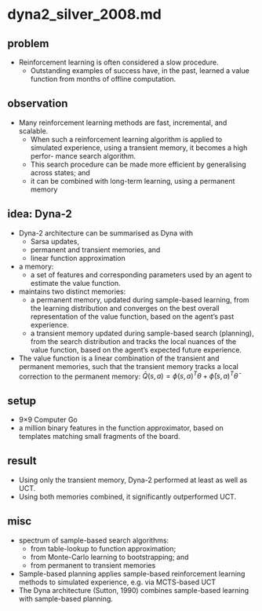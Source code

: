 # dyna2_silver_2008.md

## problem
* Reinforcement learning is often considered a slow procedure. 
  * Outstanding examples of success have, in the past, learned a value function from months of offline computation. 

## observation
* Many reinforcement learning methods are fast, incremental, and scalable. 
  * When such a reinforcement learning algorithm is applied to simulated experience, using a transient memory, 
  it becomes a high perfor- mance search algorithm. 
  * This search procedure can be made more efficient by generalising across states; and 
  * it can be combined with long-term learning, using a permanent memory

## idea: Dyna-2
* Dyna-2 architecture can be summarised as Dyna with 
  * Sarsa updates, 
  * permanent and transient memories, and 
  * linear function approximation
* a memory: 
  * a set of features and corresponding parameters used by an agent to estimate the value function.
* maintains two distinct memories: 
  * a permanent memory, updated during sample-based learning,
   from the learning distribution and converges on the best overall representation of the value function, 
   based on the agent’s past experience.
  * a transient memory updated during sample-based search (planning),
    from the search distribution and tracks the local nuances of the value function, 
    based on the agent’s expected future experience.
* The value function is a linear combination of the transient and permanent memories, 
  such that the transient memory tracks a local correction to the permanent memory:
  $\bar{Q}(s,a) = \phi(s,a)^T \theta + \bar{\phi}(s,a)^T \bar{\theta}$

## setup
* 9×9 Computer Go
* a million binary features in the function approximator, based on
templates matching small fragments of the board.

## result
* Using only the transient memory, Dyna-2 performed at least as well as UCT.
* Using both memories combined, it significantly outperformed UCT.

## misc
* spectrum of sample-based search algorithms:
  * from table-lookup to function approximation;
  * from Monte-Carlo learning to bootstrapping; and
  * from permanent to transient memories
* Sample-based planning applies sample-based reinforcement learning methods to simulated experience, e.g. via MCTS-based UCT
* The Dyna architecture (Sutton, 1990) combines sample-based learning with sample-based planning.
